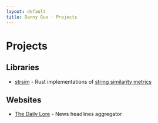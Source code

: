 ```yaml
---
layout: default
title: Danny Guo · Projects
---
```


# Projects

## Libraries
* [strsim](https://github.com/dguo/strsim-rs) - Rust implementations of [string similarity metrics](https://en.wikipedia.org/wiki/String_metric)

## Websites
* [The Daily Lore](https://www.dailylore.com/) - News headlines aggregator
